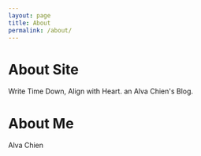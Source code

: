 ```yaml
---
layout: page
title: About
permalink: /about/
---
```


# About Site
Write Time Down, Align with Heart.
an Alva Chien's Blog.

# About Me
Alva Chien